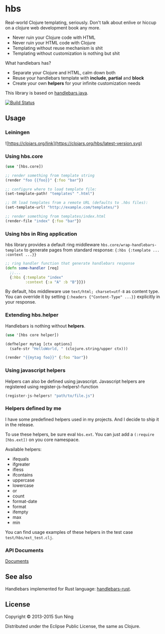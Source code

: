 # hbs

Real-world Clojure templating, seriously. Don't talk about enlive or
hiccup on a clojure web development book any more.

* Never ruin your Clojure code with HTML
* Never ruin your HTML code with Clojure
* Templating without reuse mechanism is shit
* Templating without customization is nothing but shit

What handlebars has?

* Separate your Clojure and HTML, calm down both
* Reuse your handlebars template with **include**, **partial** and **block**
* Create your own **helpers** for your infinite customization needs

This library is based on [handlebars.java](https://github.com/jknack/handlebars.java/).

[![Build Status](https://travis-ci.org/sunng87/hbs.svg?branch=master)](https://travis-ci.org/sunng87/hbs)

## Usage

### Leiningen

![https://clojars.org/link](https://clojars.org/hbs/latest-version.svg)

### Using hbs.core

```clojure
(use '[hbs.core])

;; render something from template string
(render "foo {{foo}}" {:foo "bar"})

;; configure where to load template file:
(set-template-path! "templates" ".html")

;; OR load templates from a remote URL (defaults to .hbs files):
(set-template-url! "http://example.com/templates/")

;; render something from templates/index.html
(render-file "index" {:foo "bar"})
```

### Using hbs in Ring application

hbs library provides a default ring middleware
`hbs.core/wrap-handlebars-template` to generate pages from standard
response: `{:hbs {:template ... :context ...}}`

```clojure
;; ring handler function that generate handlebars response
(defn some-handler [req]
  ;;...
  {:hbs {:template "index"
         :context {:a "A" :b "B"}}})
```

By default, hbs middleware use `text/html; charset=utf-8` as content
type. You can override it by setting `{:headers {"Content-Type" ...}}`
explicitly in your response.

### Extending hbs.helper

Handlebars is nothing without **helpers**.

```clojure
(use '[hbs core helper])

(defhelper mytag [ctx options]
  (safe-str "HelloWorld, " (clojure.string/upper ctx)))

(render "{{mytag foo}}" {:foo "bar"})

```

### Using javascript helpers
Helpers can also be defined using javascript. Javascript helpers
are registered using register-js-helpers!-function
```clojure
(register-js-helpers! "path/to/file.js")
```

### Helpers defined by me

I have some predefined helpers used in my projects. And I decide to
ship it in the release.

To use these helpers, be sure eval `hbs.ext`. You can
just add a `(:require [hbs.ext])` on you core namespace.

Available helpers:

* ifequals
* ifgreater
* ifless
* ifcontains
* uppercase
* lowercase
* or
* count
* format-date
* format
* ifempty
* max
* min

You can find usage examples of these helpers in the test case `test/hbs/ext_test.clj`.

### API Documents

[Documents](http://sunng.info/hbs/)

## See also

Handlebars implemented for Rust language: [handlebars-rust](https://github.com/sunng87/handlebars-rust).

## License

Copyright © 2013-2015 Sun Ning

Distributed under the Eclipse Public License, the same as Clojure.
